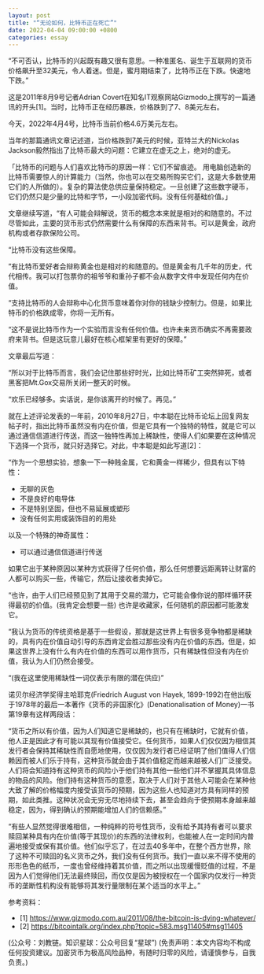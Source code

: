 ```yaml
---
layout: post
title: "“无论如何，比特币正在死亡”"
date: 2022-04-04 09:00:00 +0800
categories: essay
---
```


“不可否认，比特币的兴起既有趣又很有意思。一种准匿名、诞生于互联网的货币价格飙升至32美元，令人着迷。但是，蜜月期结束了，比特币正在下跌。快速地下跌。”

这是2011年8月9号记者Adrian Covert在知名IT观察网站Gizmodo上撰写的一篇通讯的开头[1]。当时，比特币正在经历暴跌，价格跌到了7、8美元左右。

今天，2022年4月4号，比特币当前价格4.6万美元左右。

当年的那篇通讯文章记述道，当价格跌到7美元的时候，亚特兰大的Nickolas Jackson毅然指出了比特币最大的问题：它建立在虚无之上，绝对的虚无。

「比特币的问题与人们喜欢比特币的原因一样：它们不留痕迹。 用电脑创造新的比特币需要惊人的计算能力（当然，你也可以在交易所购买它们，这是大多数使用它们的人所做的）。复杂的算法使总供应量保持稳定。一旦创建了这些数字硬币，它们仍然只是少量的比特和字节，一小段加密代码。没有任何基础价值。」

文章继续写道，“有人可能会辩解说，货币的概念本来就是相对的和随意的。不过尽管如此，主要的货币形式仍然需要什么有保障的东西来背书。可以是黄金，政府机构或者存款保险公司。

“比特币没有这些保障。

”有比特币爱好者会辩称黄金也是相对的和随意的。但是黄金有几千年的历史，代代相传。我可以打包票你的祖爷爷和重孙子都不会从数字文件中发现任何内在价值。

“支持比特币的人会辩称中心化货币意味着你对你的钱缺少控制力。但是，如果比特币的价格跌成零，你将一无所有。

“这不是说比特币作为一个实验而言没有任何价值。也许未来货币确实不再需要政府来背书。但是这玩意儿最好在核心框架里有更好的保障。”

文章最后写道：

“所以对于比特币而言，我们会记住那些好时光，比如比特币矿工突然猝死，或者黑客把Mt.Gox交易所关闭一整天的时候。

“欢乐已经够多。实话说，是你该离开的时候了。再见。”

就在上述评论发表的一年前，2010年8月27日，中本聪在比特币论坛上回复网友帖子时，指出比特币虽然没有内在价值，但是它具有一个独特的特性，就是它可以通过通信信道进行传送，而这一独特性再加上稀缺性，使得人们如果要在这种情况下选择一个货币，就只好选择它。对此，中本聪是如此写道[2]：

“作为一个思想实验，想象一下一种贱金属，它和黄金一样稀少，但具有以下特性：
- 无聊的灰色
- 不是良好的电导体
- 不是特别坚固，但也不易延展或塑形
- 没有任何实用或装饰目的的用处

以及一个特殊的神奇属性：
- 可以通过通信信道进行传送

如果它出于某种原因以某种方式获得了任何价值，那么任何想要远距离转让财富的人都可以购买一些，传输它，然后让接收者卖掉它。

“也许，由于人们已经预见到了其用于交易的潜力，它可能会像你说的那样循环获得最初的价值。(我肯定会想要一些) 也许是收藏家，任何随机的原因都可能激发它。

“我认为货币的传统资格是基于一些假设，那就是这世界上有很多竞争物都是稀缺的，具有内在价值自动引导的东西肯定会胜过那些没有内在价值的东西。但是，如果这世界上没有什么有内在价值的东西可以用作货币，只有稀缺性但没有内在价值，我认为人们仍然会接受。

“(我在这里使用稀缺性一词仅表示有限的潜在供应)”

诺贝尔经济学奖得主哈耶克(Friedrich August von Hayek, 1899-1992)在他出版于1978年的最后一本著作《货币的非国家化》(Denationalisation of Money)一书第19章有这样两段话：

“货币之所以有价值，因为人们知道它是稀缺的，也只有在稀缺时，它就有价值，他人正是因此才有可能以其现有价值接受它。任何货币，如果人们仅仅因为相信其发行者会保持其稀缺性而自愿地使用，仅仅因为发行者已经证明了他们值得人们信赖因而被人们乐于持有，这种货币就会由于其价值稳定而越来越被人们广泛接受。人们将会知道持有这种货币的风险小于他们持有其他一些他们并不掌握其具体信息的物品的风险。他们持有这种货币的意愿，取决于人们对于其他人可能会在某种他大致了解的价格幅度内接受该货币的预期，因为这些人也知道对方具有同样的预期，如此类推。这种状况会无穷无尽地持续下去，甚至会趋向于使预期本身越来越稳定，因为，得到确认的预期能增加人们的信赖感。”

“有些人显然觉得很难相信，一种纯粹的符号性货币，没有给予其持有者可以要求赎回某种具有内在价值(等于其现价)的东西的法律权利，也能被人在一定时间内普遍地接受或保有其价值。他们似乎忘了，在过去40多年中，在整个西方世界，除了这种不可赎回的名义货币之外，我们没有任何货币。我们一直以来不得不使用的形形色色的纸币，一度也曾经维持着其价值，而之所以出现缓慢贬值的过程，不是因为人们觉得他们无法最终赎回，而仅仅是因为被授权在一个国家内仅发行一种货币的垄断性机构没有能够将其发行量限制在某个适当的水平上。”


参考资料：
- [1] https://www.gizmodo.com.au/2011/08/the-bitcoin-is-dying-whatever/
- [2] https://bitcointalk.org/index.php?topic=583.msg11405#msg11405

(公众号：刘教链。知识星球：公众号回复“星球”)
(免责声明：本文内容均不构成任何投资建议。加密货币为极高风险品种，有随时归零的风险，请谨慎参与，自我负责。)